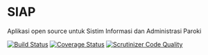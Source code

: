 SIAP
====
Aplikasi open source untuk Sistim Informasi dan Administrasi Paroki


[![Build Status](https://travis-ci.org/paroki/siap.svg?branch=master)](https://travis-ci.org/paroki/siap)
[![Coverage Status](https://coveralls.io/repos/github/paroki/siap/badge.svg)](https://coveralls.io/github/paroki/siap)
[![Scrutinizer Code Quality](https://scrutinizer-ci.com/g/paroki/siap/badges/quality-score.png?b=master)](https://scrutinizer-ci.com/g/paroki/siap/?branch=master)

